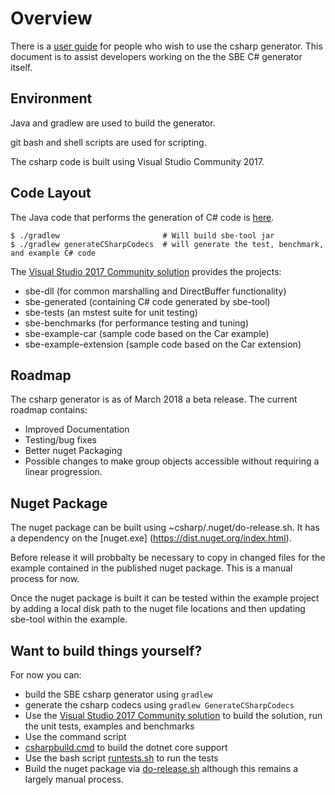 Overview
========

There is a [user guide](https://github.com/real-logic/simple-binary-encoding/wiki/Csharp-User-Guide) for people who wish
to use the csharp generator.  This document is to assist developers working on the the SBE C# generator itself.


Environment
-----------
Java and gradlew are used to build the generator.

git bash and shell scripts are used for scripting.

The csharp code is built using Visual Studio Community 2017.

Code Layout
-----------
The Java code that performs the generation of C# code is
[here](https://github.com/real-logic/simple-binary-encoding/tree/master/sbe-tool/src/main/java/uk/co/real_logic/sbe/generation/csharp).

    $ ./gradlew                       # Will build sbe-tool jar
    $ ./gradlew generateCSharpCodecs  # will generate the test, benchmark, and example C# code

The [Visual Studio 2017 Community
solution](https://github.com/real-logic/simple-binary-encoding/blob/master/csharp/csharp.sln) provides the projects:

 * sbe-dll (for common marshalling and DirectBuffer functionality)
 * sbe-generated (containing C# code generated by sbe-tool)
 * sbe-tests (an mstest suite for unit testing)
 * sbe-benchmarks (for performance testing and tuning)
 * sbe-example-car (sample code based on the Car example)
 * sbe-example-extension (sample code based on the Car extension)
 
Roadmap
-------
The csharp generator is as of March 2018 a beta release. The current roadmap contains: 

 * Improved Documentation
 * Testing/bug fixes
 * Better nuget Packaging 
 * Possible changes to make group objects accessible without requiring
   a linear progression.

Nuget Package
-------------
The nuget package can be built using ~csharp/.nuget/do-release.sh. It has a dependency on the [nuget.exe]
(https://dist.nuget.org/index.html).

Before release it will probbalty be necessary to copy in changed files for the example contained in the published nuget
package. This is a manual process for now.

Once the nuget package is built it can be tested within the example project by adding a local disk path to the nuget
file locations and then updating sbe-tool within the example. 


Want to build things yourself?
------------------------------

For now you can:

 * build the SBE csharp generator using `gradlew`
 * generate the csharp codecs using `gradlew GenerateCSharpCodecs`
 * Use the [Visual Studio 2017 Community solution](https://github.com/real-logic/simple-binary-encoding/blob/master/csharp/csharp.sln) to build the solution, run the unit tests, examples and benchmarks
 * Use the command script
 * [csharpbuild.cmd](https://github.com/real-logic/simple-binary-encoding/blob/master/csharp/csharpbuild.cmd) to build the dotnet core support
 * Use the bash script [runtests.sh](https://github.com/real-logic/simple-binary-encoding/blob/master/csharp/runtests.sh) to run the tests
 * Build the nuget package via [do-release.sh](https://github.com/real-logic/simple-binary-encoding/blob/master/csharp/.nuget/do-release.sh) although this remains a largely manual process.
